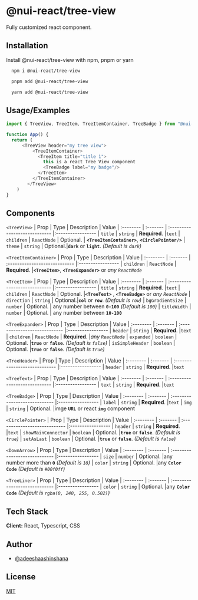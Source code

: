 
# @nui-react/tree-view

Fully customized react component.


## Installation
Install @nui-react/tree-view with npm, pnpm or yarn
```bash
  npm i @nui-react/tree-view
```
```bash
  pnpm add @nui-react/tree-view
```
```bash
  yarn add @nui-react/tree-view
```
    
## Usage/Examples
```javascript
import { TreeView, TreeItem, TreeItemContainer, TreeBadge } from "@nui-react/tree-view";

function App() {
  return (
      <TreeView header="my tree view">
          <TreeItemContainer>
            <TreeItem title="title 1">
              this is a react Tree View component
              <TreeBadge label="my badge"/>
            </TreeItem>
          </TreeItemContainer>
        </TreeView>
    )
}
```

## Components

`<TreeView>`
| Prop | Type     | Description                | Value
| :-------- | :------- | :---------------------------- |:-----------------
| `title` | `string` | **Required**. |`text`
| `children` | `ReactNode` | Optional. | **`<TreeItemContainer>`**, **`<CirclePointer/>`** 
| `theme` | `string` | Optional.|**`dark`** or **`light`**. _(Default is `dark`)_

`<TreeItemContainer>`
| Prop | Type     | Description                | Value
| :-------- | :------- | :---------------------------- |:-----------------
| `children` | `ReactNode` | **Required**. |**`<TreeItem>`**, **`<TreeExpander>`** or _any ``ReactNode``_

`<TreeItem>`
| Prop | Type     | Description                | Value
| :-------- | :------- | :---------------------------- |:-----------------
| `title` | `string` | **Required**. |`text`
| `children` | `ReactNode` | Optional. |**`<TreeText>`** , **`<TreeBadge>`** or _any ``ReactNode``_
| `direction` | `string` | Optional.|**`col`** or **`row`**. _(Default is `row`)_
| `bgGradientSize` | `number` | Optional. | any number between **`0-100`**  _(Default is `100`)_
| `titleWidth` | `number` | Optional. | any number between **`10-100`**

`<TreeExpander>`
| Prop | Type     | Description                | Value
| :-------- | :------- | :---------------------------- |:-----------------
| `header` | `string` | **Required**. |`text`
| `children` | `ReactNode` | **Required**. |_any ``ReactNode``_
| `expanded` | `boolean` |  Optional. |**`true`** or **`false`**. _(Default is `false`)_
| `isSimpleHeader` | `boolean` |  Optional. |**`true`** or **`false`**. _(Default is `true`)_

`<TreeHeader>`
| Prop | Type     | Description                | Value
| :-------- | :------- | :---------------------------- |:-----------------
| `header` | `string` | **Required**. |`text`

`<TreeText>`
| Prop | Type     | Description                | Value
| :-------- | :------- | :---------------------------- |:-----------------
| `text` | `string` | **Required**. |`text`

`<TreeBadge>`
| Prop | Type     | Description                | Value
| :-------- | :------- | :---------------------------- |:-----------------
| `label` | `string` | **Required**. |`text`
| `img` | `string` | Optional. |imge **`URL`** or react **`img`** component

`<CirclePointer>`
| Prop | Type     | Description                | Value
| :-------- | :------- | :---------------------------- |:-----------------
| `header` | `string` | **Required**. |`text`
| `showMainConnector` | `boolean` |  Optional. |**`true`** or **`false`**. _(Default is `true`)_
| `setAsLast` | `boolean` |  Optional. |**`true`** or **`false`**. _(Default is `false`)_

`<DownArrow>`
| Prop | Type     | Description                | Value
| :-------- | :------- | :---------------------------- |:-----------------
| `size` | `number` | Optional. |any number more than **`0`**  _(Default is `10`)_
| `color` | `string` | Optional. |any **`Color Code`** _(Default is `#00f0ff`)_

`<TreeLiner>`
| Prop | Type     | Description                | Value
| :-------- | :------- | :---------------------------- |:-----------------
| `color` | `string` | Optional. |any **`Color Code`** _(Default is `rgba(0, 240, 255, 0.502)`)_


## Tech Stack
**Client:** React, Typescript, CSS


## Author
- [@adeeshaashinshana](https://github.com/adeeshaashinshana)


## License
[MIT](https://choosealicense.com/licenses/mit/)

